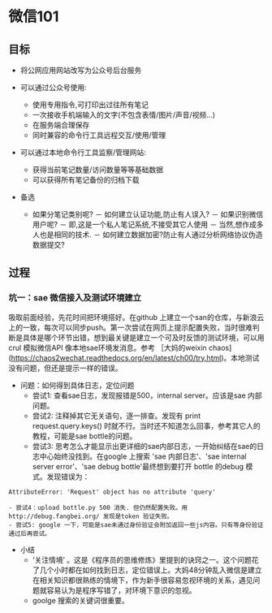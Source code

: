 # 微信101

## 目标

- 将公网应用网站改写为公众号后台服务
- 可以通过公众号使用:
	- 使用专用指令,可打印出过往所有笔记
	- 一次接收手机端输入的文字(不包含表情/图片/声音/视频...)
	- 在服务端合理保存
	- 同时兼容的命令行工具远程交互/使用/管理
- 可以通过本地命令行工具监察/管理网站:
	- 获得当前笔记数量/访问数量等等基础数据
	- 可以获得所有笔记备份的归档下载

- 备选
	- 如果分笔记类别呢?
	－ 如何建立认证功能,防止有人误入?
		－ 如果识别微信用户呢?
		－ 即,这是一个私人笔记系统,不接受其它人使用
		－ 当然,想作成多人也是相同的技术.
	－ 如何建立数据加密?防止有人通过分析网络协议伪造数据提交?

## 过程 
### 坑一：sae 微信接入及测试环境建立
吸取前面经验，先花时间把环境搭好。在github 上建立一个san的仓库，与新浪云上的一致，每次可以同步push。第一次尝试在网页上提示配置失败，当时很难判断是具体是哪个环节出错，想到最关键是建立一个可及时反馈的测试环境，可以用 crul 模拟微信API 像本地sae环境发消息。参考 ［大妈的weixin chaos](https://chaos2wechat.readthedocs.org/en/latest/ch00/try.html)。本地测试没有问题，但还是提示一样的错误。

- 问题：如何得到具体日志，定位问题
	- 尝试1: 查看sae日志，发现报错是500，internal server。应该是sae 内部问题。
	- 尝试2: 注释掉其它无关语句，逐一排查。发现有 print request.query.keys() 时就不行。当时还不知道怎么回事，参考其它人的教程，可能是sae bottle的问题。
	- 尝试3: 思考怎么才能显示出更详细的sae内部日志，一开始纠结在sae的日志中心始终没找到。在google 上搜索 'sae 内部日志‘、'sae internal server error'、'sae debug bottle'最终想到要打开 bottle 的debug 模式。发现错误为：
```
AttributeError: 'Request' object has no attribute 'query'
```

	- 尝试4：upload bottle.py 500 消失. 但仍然配置失败。用 http://debug.fangbei.org/ 发现是token 验证失败。
	- 尝试5: google 一下，可能是sae未通过身份验证会附加返回一些js内容。只有等身份验证通过后再尝试。

- 小结
	+ ‘关注情境’ 。这是《程序员的思维修炼》里提到的诀窍之一。这个问题花了几个小时都在如何找到日志，定位错误上。大妈48分钟乱入微信是建立在相关知识都很熟练的情境下，作为新手很容易忽视环境的关系，遇见问题就容易认为是程序写错了，对环境下意识的忽视。
	+ goolge 搜索的关键词很重要。
